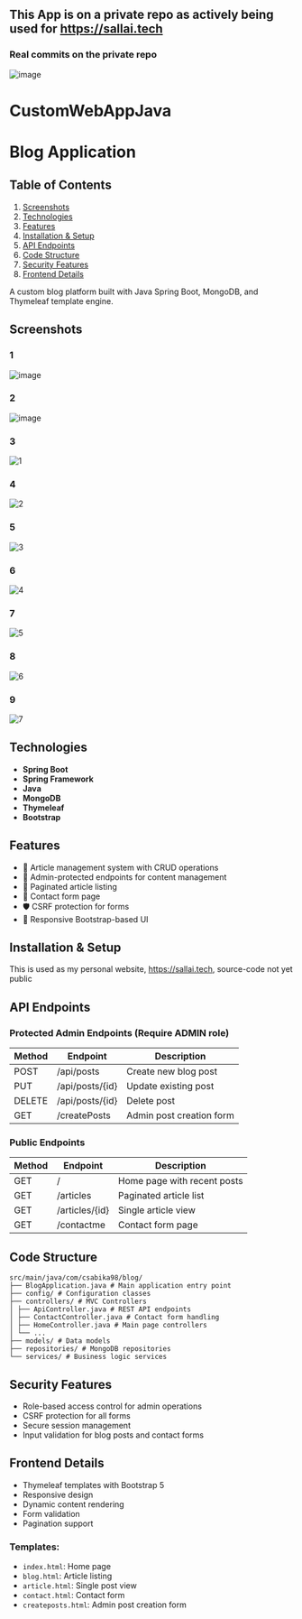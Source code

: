 ## This App is on a private repo as actively being used for https://sallai.tech
### Real commits on the private repo
![image](https://github.com/user-attachments/assets/a50c62f3-8ec4-4cce-bfb4-abda525cdaed)

# CustomWebAppJava
# Blog Application

## Table of Contents

1. [Screenshots](#screenshots)
2. [Technologies](#technologies)  
3. [Features](#features)  
4. [Installation & Setup](#installation--setup)  
5. [API Endpoints](#api-endpoints)  
6. [Code Structure](#code-structure)  
7. [Security Features](#security-features)  
8. [Frontend Details](#frontend-details)  


A custom blog platform built with Java Spring Boot, MongoDB, and Thymeleaf template engine.

## Screenshots
### 1
![image](https://github.com/user-attachments/assets/49790d72-9201-4a30-8b32-ae2d64cc4f8b)
### 2
![image](https://github.com/user-attachments/assets/abf2a28b-7018-457e-9a85-0041f342c7ea)
### 3
![1](screenshots/1.png)
### 4
![2](screenshots/2.png)
### 5
![3](screenshots/3.png)
### 6
![4](screenshots/4.png)
### 7
![5](screenshots/5.png)
### 8
![6](screenshots/6.png)
### 9
![7](screenshots/7.png)

## Technologies

- **Spring Boot**
- **Spring Framework**
- **Java**
- **MongoDB**
- **Thymeleaf**
- **Bootstrap**

## Features

- 📝 Article management system with CRUD operations
- 🔐 Admin-protected endpoints for content management
- 📄 Paginated article listing
- 📧 Contact form page
- 🛡️ CSRF protection for forms
- 📱 Responsive Bootstrap-based UI

## Installation & Setup

This is used as my personal website, https://sallai.tech, source-code not yet public

## API Endpoints


### Protected Admin Endpoints (Require ADMIN role)

| Method  | Endpoint          | Description                |
|---------|-------------------|----------------------------|
| POST    | /api/posts        | Create new blog post       |
| PUT     | /api/posts/{id}   | Update existing post       |
| DELETE  | /api/posts/{id}   | Delete post                |
| GET     | /createPosts      | Admin post creation form   |

### Public Endpoints

| Method  | Endpoint          | Description                |
|---------|-------------------|----------------------------|
| GET     | /                 | Home page with recent posts|
| GET     | /articles         | Paginated article list     |
| GET     | /articles/{id}    | Single article view        |
| GET     | /contactme        | Contact form page          |

## Code Structure

```
src/main/java/com/csabika98/blog/
├── BlogApplication.java # Main application entry point
├── config/ # Configuration classes
├── controllers/ # MVC Controllers
│ ├── ApiController.java # REST API endpoints
│ ├── ContactController.java # Contact form handling
│ ├── HomeController.java # Main page controllers
│ └── ...
├── models/ # Data models
├── repositories/ # MongoDB repositories
└── services/ # Business logic services
```


## Security Features

- Role-based access control for admin operations  
- CSRF protection for all forms  
- Secure session management  
- Input validation for blog posts and contact forms  

## Frontend Details

- Thymeleaf templates with Bootstrap 5  
- Responsive design  
- Dynamic content rendering  
- Form validation  
- Pagination support  

### Templates:

- `index.html`: Home page  
- `blog.html`: Article listing  
- `article.html`: Single post view  
- `contact.html`: Contact form  
- `createposts.html`: Admin post creation form  


